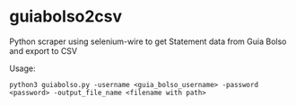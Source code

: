 # guiabolso2csv
Python scraper using selenium-wire to get Statement data from Guia Bolso and export to CSV

Usage:
```
python3 guiabolso.py -username <guia_bolso_username> -password <password> -output_file_name <filename with path>
```

